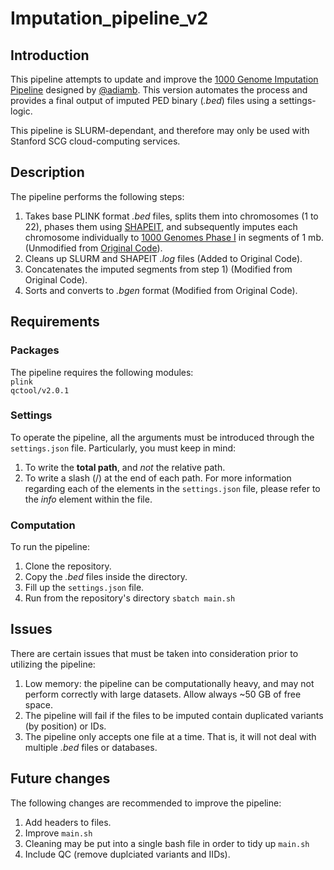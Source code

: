 # Imputation_pipeline_v2

## Introduction
This pipeline attempts to update and improve the [1000 Genome Imputation Pipeline](https://github.com/Mignot-Lab/imputePipeline) designed by [@adiamb](https://github.com/adiamb). This version automates the process and provides a final output of imputed PED binary (_.bed_) files using a settings-logic. 

This pipeline is SLURM-dependant, and therefore may only be used with Stanford SCG cloud-computing services. 

## Description
The pipeline performs the following steps:
1. Takes base PLINK format _.bed_ files, splits them into chromosomes (1 to 22), phases them using [SHAPEIT](https://mathgen.stats.ox.ac.uk/genetics_software/shapeit/shapeit.html), and subsequently imputes each chromosome individually to [1000 Genomes Phase I](https://www.internationalgenome.org/) in segments of 1 mb. (Unmodified  from [Original Code](https://github.com/Mignot-Lab/imputePipeline)).
2. Cleans up SLURM and SHAPEIT _.log_ files (Added to Original Code).
3. Concatenates the imputed segments from step 1) (Modified from Original Code).
4. Sorts and converts to _.bgen_ format (Modified from Original Code).

## Requirements
### Packages
The pipeline requires the following modules: <br>
``plink``  <br>
``qctool/v2.0.1``

### Settings
To operate the pipeline, all the arguments must be introduced through the `settings.json` file. Particularly, you must keep in mind:
1. To write the __total path__, and _not_ the relative path.
2. To write a slash (/) at the end of each path. 
For more information regarding each of the elements in the `settings.json` file, please refer to the _info_ element within the file. 

### Computation 
To run the pipeline:
1. Clone the repository.
2. Copy the _.bed_ files inside the directory.
3. Fill up the `settings.json` file.
4. Run from the repository's directory `sbatch main.sh`

## Issues 
There are certain issues that must be taken into consideration prior to utilizing the pipeline:
1. Low memory: the pipeline can be computationally heavy, and may not perform correctly with large datasets. Allow always ~50 GB of free space.
2. The pipeline will fail if the files to be imputed contain duplicated variants (by position) or IDs.
3. The pipeline only accepts one file at a time. That is, it will not deal with multiple _.bed_ files or databases.

## Future changes
The following changes are recommended to improve the pipeline:
1. Add headers to files.
2. Improve `main.sh`
3. Cleaning may be put into a single bash file in order to tidy up `main.sh`
4. Include QC (remove duplciated variants and IIDs).

